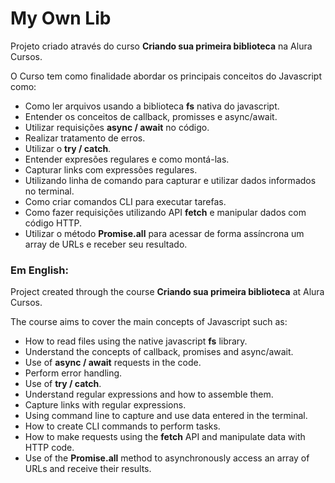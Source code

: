 # My Own Lib
Projeto criado através do curso **Criando sua primeira biblioteca** na Alura Cursos.

O Curso tem como finalidade abordar os principais conceitos do Javascript como:

* Como ler arquivos usando a biblioteca **fs** nativa do javascript.
* Entender os conceitos de callback, promisses e async/await.
* Utilizar requisições **async / await** no código.
* Realizar tratamento de erros.
* Utilizar o **try / catch**.
* Entender expresões regulares e como montá-las.
* Capturar links com expressões regulares.
* Utilizando linha de comando para capturar e utilizar dados informados no terminal.
* Como criar comandos CLI para executar tarefas.
* Como fazer requisições utilizando API **fetch** e manipular dados com código HTTP.
* Utilizar o método **Promise.all** para acessar de forma assíncrona um array de URLs e receber seu resultado.

### Em English:

Project created through the course **Criando sua primeira biblioteca** at Alura Cursos.

The course aims to cover the main concepts of Javascript such as:

* How to read files using the native javascript **fs** library.
* Understand the concepts of callback, promises and async/await.
* Use of **async / await** requests in the code.
* Perform error handling.
* Use of **try / catch**.
* Understand regular expressions and how to assemble them.
* Capture links with regular expressions.
* Using command line to capture and use data entered in the terminal.
* How to create CLI commands to perform tasks.
* How to make requests using the **fetch** API and manipulate data with HTTP code.
* Use of the **Promise.all** method to asynchronously access an array of URLs and receive their results.

